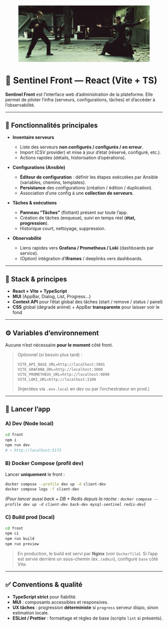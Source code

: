 <p align="center">
  <a href="https://www.youtube.com/watch?v=guS1Bc6QPGI" target="blank"><img src="pic/img_1.png" width="420" alt="Matrice Logo" /></a href="https://www.youtube.com/watch?v=guS1Bc6QPGI" target="blank">
</p>

# 🚀 Sentinel Front — React (Vite + TS)

**Sentinel Front** est l’interface web d’administration de la plateforme.
Elle permet de piloter l’infra (serveurs, configurations, tâches) et d’accéder à l’observabilité.

---

## 🎯 Fonctionnalités principales

* **Inventaire serveurs**

    * Liste des serveurs **non configurés / configurés / en erreur**.
    * Import (CSV provider) et mise à jour d’état (réservé, configuré, etc.).
    * Actions rapides (détails, historisation d’opérations).

* **Configurations (Ansible)**

    * **Éditeur de configuration** : définir les étapes exécutées par Ansible (variables, chemins, templates).
    * **Persistance** des configurations (création / édition / duplication).
    * Association d’une config à une **collection de serveurs**.

* **Tâches & exécutions**

    * **Panneau “Tâches”** (flottant) présent sur toute l’app.
    * Création de tâches (enqueue), suivi en temps réel (**état, progression**).
    * Historique court, nettoyage, suppression.

* **Observabilité**

    * Liens rapides vers **Grafana / Prometheus / Loki** (dashboards par service).
    * (Option) intégration d’**iframes** / deeplinks vers dashboards.

---

## 🧱 Stack & principes

* **React + Vite + TypeScript**
* **MUI** (AppBar, Dialog, List, Progress…)
* **Context API** pour l’état global des tâches (start / remove / status / panel)
* **CSS** global (dégradé animé) + AppBar **transparente** pour laisser voir le fond

---

## ⚙️ Variables d’environnement

Aucune n’est nécessaire **pour le moment** côté front.

> Optionnel (si besoin plus tard) :
>
> ```env
> VITE_API_BASE_URL=http://localhost:3001
> VITE_GRAFANA_URL=http://localhost:3000
> VITE_PROMETHEUS_URL=http://localhost:9090
> VITE_LOKI_URL=http://localhost:3100
> ```
>
> (Injectées via `.env.local` en dev ou par l’orchestrateur en prod.)

---

## 🏃 Lancer l’app

### A) Dev (Node local)

```bash
cd front
npm i
npm run dev
# → http://localhost:5173
```

### B) Docker Compose (profil dev)

Lancer **uniquement** le front :

```bash
docker compose --profile dev up -d client-dev
docker compose logs -f client-dev
```

*(Pour lancer aussi back + DB + Redis depuis la racine :
`docker compose --profile dev up -d client-dev back-dev mysql-sentinel redis-dev`)*

### C) Build prod (local)

```bash
cd front
npm ci
npm run build
npm run preview
```

> En production, le build est servi par **Nginx** (voir `Dockerfile`).
> Si l’app est servie derrière un sous-chemin (ex. `/admin`), configure `base` côté Vite.

---

## ✅ Conventions & qualité

* **TypeScript strict** pour fiabilité.
* **MUI** : composants accessibles et responsives.
* **UX tâches** : progression **déterministe** si `progress` serveur dispo, sinon estimation locale.
* **ESLint / Prettier** : formattage et règles de base (scripts `lint` si présents).
